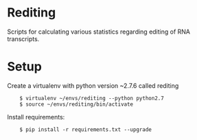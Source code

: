 Rediting
========

Scripts for calculating various statistics regarding editing of RNA transcripts.

Setup
=====

Create a virtualenv with python version ~2.7.6 called rediting

```
    $ virtualenv ~/envs/rediting --python python2.7 
    $ source ~/envs/rediting/bin/activate
```

Install requirements:

```
    $ pip install -r requirements.txt --upgrade
```
